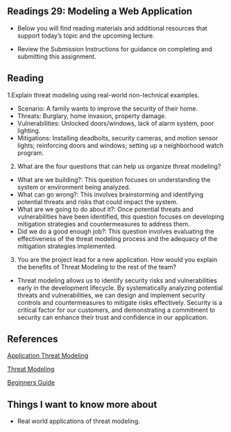 ## Readings 29: Modeling a Web Application

- Below you will find reading materials and additional resources that support today’s topic and the upcoming lecture.

- Review the Submission Instructions for guidance on completing and submitting this assignment.

## Reading

1.Explain threat modeling using real-world non-technical examples.
- Scenario: A family wants to improve the security of their home.
- Threats: Burglary, home invasion, property damage.
- Vulnerabilities: Unlocked doors/windows, lack of alarm system, poor lighting.
- Mitigations: Installing deadbolts, security cameras, and motion sensor lights; reinforcing doors and windows; setting up a neighborhood watch program.

2. What are the four questions that can help us organize threat modeling?

- What are we building?: This question focuses on understanding the system or environment being analyzed.
- What can go wrong?: This involves brainstorming and identifying potential threats and risks that could impact the system. 
- What are we going to do about it?: Once potential threats and vulnerabilities have been identified, this question focuses on developing mitigation strategies and countermeasures to address them.
- Did we do a good enough job?: This question involves evaluating the effectiveness of the threat modeling process and the adequacy of the mitigation strategies implemented.

3. You are the project lead for a new application. How would you explain the benefits of Threat Modeling to the rest of the team?

- Threat modeling allows us to identify security risks and vulnerabilities early in the development lifecycle. By systematically analyzing potential threats and vulnerabilities, we can design and implement security controls and countermeasures to mitigate risks effectively. Security is a critical factor for our customers, and demonstrating a commitment to security can enhance their trust and confidence in our application.

## References

[Application Threat Modeling](https://www.ockam.io/learn/blog/introduction_to_STRIDE_security_model) 

[Threat Modeling](https://docs.microsoft.com/en-us/learn/paths/tm-threat-modeling-fundamentals/) 

[Beginners Guide](https://owasp.org/www-community/Application_Threat_Modeling) 

## Things I want to know more about

- Real world applications of threat modeling.
